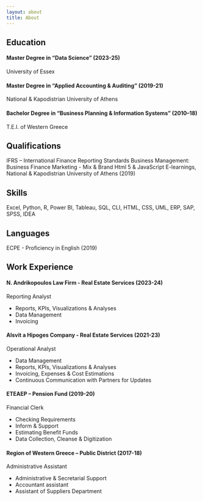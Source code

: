 ```yaml
---
layout: about
title: About
---
```


## Education

#### Master Degree in “Data Science” (2023-25)
University of Essex

#### Master Degree in “Applied Accounting & Auditing” (2019-21)
National & Kapodistrian University of Athens

#### Bachelor Degree in “Business Planning & Information Systems” (2010–18)
T.E.I. of Western Greece


## Qualifications

IFRS – International Finance Reporting Standards
Business Management: Business Finance
Marketing - Mix & Brand
Html 5 & JavaScript
E-learnings, National & Kapodistrian University of Athens (2019)


## Skills

Excel, Python, R, Power BI, Tableau, SQL, CLI, HTML, CSS, UML, ERP, SAP, SPSS, IDEA


## Languages

ECPE - Proficiency in English (2019)


## Work Experience

#### N. Andrikopoulos Law Firm - Real Estate Services (2023-24)
Reporting Analyst
<ul>
<li>Reports, KPIs, Visualizations & Analyses</li>
<li>Data Management</li>
<li>Invoicing</li>
</ul>

#### Alsvit a Hipoges Company - Real Estate Services (2021-23)
Operational Analyst
<ul>
<li>Data Management</li>
<li>Reports, KPIs, Visualizations & Analyses</li>
<li>Invoicing, Expenses & Cost Estimations</li>
<li>Continuous Communication with Partners for Updates</li>
</ul>

#### ETEAEP – Pension Fund (2019-20)
Financial Clerk
<ul>
<li>Checking Requirements</li>
<li>Inform & Support</li>
<li>Estimating Benefit Funds</li>
<li>Data Collection, Cleanse & Digitization</li>
</ul>

#### Region of Western Greece – Public District (2017-18)
Administrative Assistant
<ul>
<li>Administrative & Secretarial Support</li>
<li>Accountant assistant</li>
<li>Assistant of Suppliers Department</li>
</ul>
